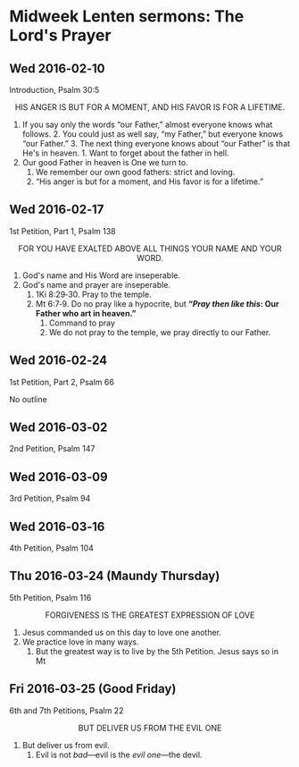 <head>
<meta charset="utf-8">
<style>
th { text-align: center; font-weight: bold; vertical-align: baseline; border: 3px solid blue; }
td { border: 1px solid black; padding: 10px; }
.h { visibility: hidden; }
</style>
<title>Lord's Prayer</title>
</head>

# Midweek Lenten sermons: The Lord's Prayer

## Wed 2016‑02‑10

Introduction, Psalm 30:5

<center>HIS ANGER IS BUT FOR A MOMENT, AND HIS FAVOR IS FOR A LIFETIME.</center>

1. If you say only the words “our Father,” almost everyone knows what follows.
    2. You could just as well say, “my Father,” but everyone knows “our Father.”
    3. The next thing everyone knows about “our Father” is that He's in heaven.
        1. Want to forget about the father in hell.
1. Our good Father in heaven is One we turn to.
    1. We remember our own good fathers: strict and loving.
    1. “His anger is but for a moment, and His favor is for a lifetime.”

## Wed 2016‑02‑17

1st Petition, Part 1, Psalm 138

<center>FOR YOU HAVE EXALTED ABOVE ALL THINGS YOUR NAME AND YOUR WORD.</center>

1. God's name and His Word are inseperable.
1. God's name and prayer are inseperable.
    1. 1Ki 8:29‑30. Pray to the temple.
    1. Mt 6:7‑9. Do no pray like a hypocrite, but **“_Pray then like this_: Our Father who art in heaven.”**
        1. Command to pray
        1. We do not pray to the temple, we pray directly to our Father.

## Wed 2016‑02‑24

1st Petition, Part 2, Psalm 66

No outline

## Wed 2016‑03‑02

2nd Petition, Psalm 147

## Wed 2016‑03‑09

3rd Petition, Psalm 94

## Wed 2016‑03‑16

4th Petition, Psalm 104

## Thu 2016‑03‑24 (Maundy Thursday)

5th Petition, Psalm 116

<center>FORGIVENESS IS THE GREATEST EXPRESSION OF LOVE</center>

1. Jesus commanded us on this day to love one another.
1. We practice love in many ways.
    1. But the greatest way is to live by the 5th Petition. Jesus says so in Mt 

## Fri 2016‑03‑25 (Good Friday)

6th and 7th Petitions, Psalm 22

<center>BUT DELIVER US FROM THE EVIL ONE</center>

1. But deliver us from evil.
    1. Evil is not _bad_—evil is the _evil one_—the devil.
